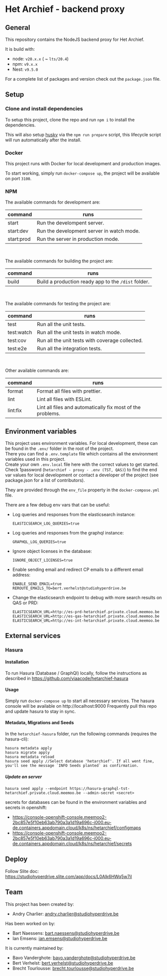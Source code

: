 # Het Archief - backend proxy

## General

This repository contains the NodeJS backend proxy for Het Archief.

It is build with:

- node: `v20.x.x` ( ~ `lts/20.4`)
- npm: `v9.x.x`
- Nest: `v9.5.0`

For a complete list of packages and version check out the `package.json` file.

## Setup

### Clone and install dependencies

To setup this project, clone the repo and run `npm i` to install the dependencies.

This will also setup [husky](https://github.com/typicode/husky) via the `npm run prepare` script,
this lifecycle script will run automatically after the install.

### Docker

This project runs with Docker for local development and production images.

To start working, simply run `docker-compose up`, the project will be available on port `3100`.

### NPM

The available commands for development are:

| command    | runs                                      |
|------------|-------------------------------------------|
| start      | Run the develompent server.               |
| start:dev  | Run the development server in watch mode. |
| start:prod | Run the server in production mode.        |

<br>

The available commands for building the project are:

| command | runs                                                |
|---------|-----------------------------------------------------|
| build   | Build a production ready app to the `/dist` folder. |

<br>

The available commands for testing the project are:

| command    | runs                                            |
|------------|-------------------------------------------------|
| test       | Run all the unit tests.                         |
| test:watch | Run all the unit tests in watch mode.           |
| test:cov   | Run all the unit tests with coverage collected. |
| test:e2e   | Run all the integration tests.                  |

<br>

Other available commands are:

| command  | runs                                                       |
|----------|------------------------------------------------------------|
| format   | Format all files with prettier.                            |
| lint     | Lint all files with ESLint.                                |
| lint:fix | Lint all files and automatically fix most of the problems. |

## Environment variables

This project uses environment variables. For local development, these can be found in the `.env/`
folder in the root of the project.  
There you can find a `.env.template` file which contains all the environment variables used in this
project.  
Create your own `.env.local` file here with the correct values to get started. Check 1password (`hetarchief - proxy - .env (TST, QAS)`)
to find the end var values for local development or contact
a developer of the project (see package.json for a list of contributors).

They are provided through the `env_file` property in the `docker-compose.yml` file.

There are a few debug env vars that can be useful:

- Log queries and responses from the elasticsearch instance:

  ```
  ELASTICSEARCH_LOG_QUERIES=true
  ```

- Log queries and responses from the graphql instance:

  ```
  GRAPHQL_LOG_QUERIES=true
  ```

- Ignore object licenses in the database:

  ```
  IGNORE_OBJECT_LICENSES=true
  ```

- Enable sending email and redirect CP emails to a different email address:

  ```
  ENABLE_SEND_EMAIL=true
  REROUTE_EMAILS_TO=bert.verhelst@studiohyperdrive.be
  ```

- Change the elasticsearch endpoint to debug with more search results on QAS or PRD:
  ```
  ELASTICSEARCH_URL=http://es-prd-hetarchief.private.cloud.meemoo.be
  ELASTICSEARCH_URL=http://es-qas-hetarchief.private.cloud.meemoo.be
  ELASTICSEARCH_URL=http://es-int-hetarchief.private.cloud.meemoo.be
  ```

## External services

### Hasura

#### Installation

To run Hasura (Database / GraphQl) locally, follow the instructions as described in https://github.com/viaacode/hetarchief-hasura

#### Usage

Simply run `docker-compose up` to start all necessary services. The hasura console will be available on http://localhost:9000
Frequently pull this repo and update hasura to stay in sync.

#### Metadata, Migrations and Seeds

In the `hetarchief-hasura` folder, run the following commands (requires the hasura-cli):

```
hasura metadata apply
hasura migrate apply
hasura metadata reload
hasura seed apply //Select database 'hetarchief'. If all went fine, you'll see the message `INFO Seeds planted` as confirmation.
```

##### Update on server

```
hasura seed apply --endpoint https://hasura-graphql-tst-hetarchief.private.cloud.meemoo.be --admin-secret <secret>
```

secrets for databases can be found in the environment variables and secrets in openshift:

- https://console-openshift-console.meemoo2-2bc857e5f10eb63ab790a3a1d19a696c-i000.eu-de.containers.appdomain.cloud/k8s/ns/hetarchief/configmaps
- https://console-openshift-console.meemoo2-2bc857e5f10eb63ab790a3a1d19a696c-i000.eu-de.containers.appdomain.cloud/k8s/ns/hetarchief/secrets

## Deploy

Follow Slite doc: https://studiohyperdrive.slite.com/app/docs/L0Alk6HWq5w7il

## Team

This project has been created by:

- Andry Charlier: andry.charlier@studiohyperdrive.be

Has been worked on by:

- Bart Naessens: bart.naessens@studiohyperdrive.be
- Ian Emsens: ian.emsens@studiohyperdrive.be

It is currently maintained by:

- Bavo Vanderghote: bavo.vanderghote@studiohyperdrive.be
- Bert Verhelst: bert.verhelst@studiohyperdrive.be
- Brecht Tourlousse: brecht.tourlousse@studiohyperdrive.be
